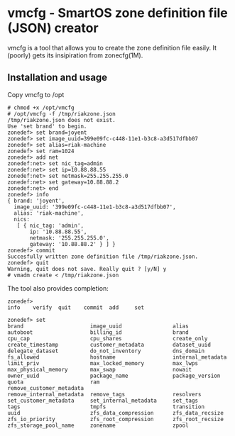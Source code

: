 vmcfg - SmartOS zone definition file (JSON) creator
===

vmcfg is a tool that allows you to create the zone definition file
easily. It (poorly) gets its insipiration from zonecfg(1M).

## Installation and usage

Copy vmcfg to /opt

    # chmod +x /opt/vmcfg
    # /opt/vmcfg -f /tmp/riakzone.json
    /tmp/riakzone.json does not exist.
    Use 'set brand' to begin.
    zonedef> set brand=joyent
    zonedef> set image_uuid=399e09fc-c448-11e1-b3c8-a3d517dfbb07
    zonedef> set alias=riak-machine
    zonedef> set ram=1024
    zonedef> add net
    zonedef:net> set nic_tag=admin
    zonedef:net> set ip=10.88.88.55
    zonedef:net> set netmask=255.255.255.0
    zonedef:net> set gateway=10.88.88.2
    zonedef:net> end
    zonedef> info
    { brand: 'joyent',
      image_uuid: '399e09fc-c448-11e1-b3c8-a3d517dfbb07',
      alias: 'riak-machine',
      nics:
       [ { nic_tag: 'admin',
           ip: '10.88.88.55',
           netmask: '255.255.255.0',
           gateway: '10.88.88.2' } ] }
    zonedef> commit
    Succesfully written zone definition file /tmp/riakzone.json.
    zonedef> quit
    Warning, quit does not save. Really quit ? [y/N] y
    # vmadm create < /tmp/riakzone.json

The tool also provides completion:

    zonedef>
    info    verify  quit    commit  add     set

    zonedef> set
    brand                     image_uuid                alias
    autoboot                  billing_id                brand
    cpu_cap                   cpu_shares                create_only
    create_timestamp          customer_metadata         dataset_uuid
    delegate_dataset          do_not_inventory          dns_domain
    fs_allowed                hostname                  internal_metadata
    limit_priv                max_locked_memory         max_lwps
    max_physical_memory       max_swap                  nowait
    owner_uuid                package_name              package_version
    quota                     ram                       remove_customer_metadata
    remove_internal_metadata  remove_tags               resolvers
    set_customer_metadata     set_internal_metadata     set_tags
    tags                      tmpfs                     transition
    uuid                      zfs_data_compression      zfs_data_recsize
    zfs_io_priority           zfs_root_compression      zfs_root_recsize
    zfs_storage_pool_name     zonename                  zpool

